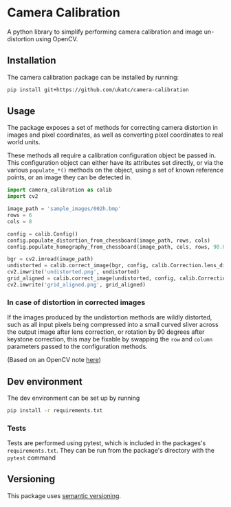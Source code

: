 # Camera Calibration

A python library to simplify performing camera calibration and image un-distortion using OpenCV.

## Installation

The camera calibration package can be installed by running:
```bash
pip install git+https://github.com/ukatc/camera-calibration
```

## Usage

The package exposes a set of methods for correcting camera distortion in images and pixel
coordinates, as well as converting pixel coordinates to real world units.

These methods all require a calibration configuration object be passed in.
This configuration object can either have its attributes set directly, or via the various
`populate_*()` methods on the object, using a set of known reference points, or an image they can be
detected in.

```python
import camera_calibration as calib
import cv2

image_path = 'sample_images/002h.bmp'
rows = 6
cols = 8

config = calib.Config()
config.populate_distortion_from_chessboard(image_path, rows, cols)
config.populate_homography_from_chessboard(image_path, cols, rows, 90.06, 64.45)

bgr = cv2.imread(image_path)
undistorted = calib.correct_image(bgr, config, calib.Correction.lens_distortion)
cv2.imwrite('undistorted.png', undistorted)
grid_aligned = calib.correct_image(undistorted, config, calib.Correction.keystone_distortion)
cv2.imwrite('grid_aligned.png', grid_aligned)
```

### In case of distortion in corrected images 

If the images produced by the undistortion methods are wildly distorted, such as all input pixels being compressed into
a small curved sliver across the output image after lens correction, or rotation by 90 degrees after keystone
correction, this may be fixable by swapping the `row` and `column` parameters passed to the configuration methods.

(Based on an OpenCV note [here](https://docs.opencv.org/2.4/modules/calib3d/doc/camera_calibration_and_3d_reconstruction.html#calibratecamera))

## Dev environment

The dev environment can be set up by running
```bash
pip install -r requirements.txt
```

### Tests

Tests are performed using pytest, which is included in the packages's `requirements.txt`.
They can be run from the package's directory with the `pytest` command

## Versioning

This package uses [semantic versioning](https://semver.org/).
